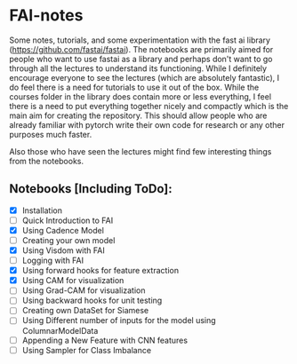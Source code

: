 # FAI-notes
Some notes, tutorials, and some experimentation with the fast ai library (https://github.com/fastai/fastai). The notebooks are primarily aimed for people who want to use fastai as a library and perhaps don't want to go through all the lectures to understand its functioning. While I definitely encourage everyone to see the lectures (which are absolutely fantastic), I do feel there is a need for tutorials to use it out of the box. While the courses folder in the library does contain more or less everything, I feel there is a need to put everything together nicely and compactly which is the main aim for creating the repository. This should allow people who are already familiar with pytorch write their own code for research or any other purposes much faster.

Also those who have seen the lectures might find few interesting things from the notebooks.

## Notebooks [Including ToDo]:
- [x] Installation
- [ ] Quick Introduction to FAI
- [x] Using Cadence Model
- [ ] Creating your own model
- [x] Using Visdom with FAI
- [ ] Logging with FAI
- [x] Using forward hooks for feature extraction
- [x] Using CAM for visualization
- [ ] Using Grad-CAM for visualization
- [ ] Using backward hooks for unit testing
- [ ] Creating own DataSet for Siamese
- [ ] Using Different number of inputs for the model using ColumnarModelData
- [ ] Appending a New Feature with CNN features
- [ ] Using Sampler for Class Imbalance
